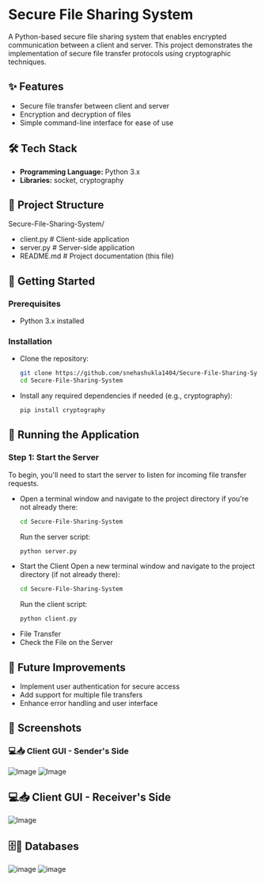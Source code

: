 # Secure File Sharing System

A Python-based secure file sharing system that enables encrypted communication between a client and server. This project demonstrates the implementation of secure file transfer protocols using cryptographic techniques.

## ✨ Features
- Secure file transfer between client and server
- Encryption and decryption of files
- Simple command-line interface for ease of use

## 🛠️ Tech Stack
- **Programming Language:** Python 3.x
- **Libraries:** socket, cryptography

## 📂 Project Structure
Secure-File-Sharing-System/
- client.py          # Client-side application
- server.py          # Server-side application
- README.md          # Project documentation (this file)


## 🚀 Getting Started

### Prerequisites
- Python 3.x installed

### Installation
- Clone the repository:
  ```bash
  git clone https://github.com/snehashukla1404/Secure-File-Sharing-System.git
  cd Secure-File-Sharing-System
  ```
- Install any required dependencies if needed (e.g., cryptography):
  ```bash
  pip install cryptography
  ```
  
## 🚀 Running the Application

### Step 1: Start the Server
To begin, you'll need to start the server to listen for incoming file transfer requests.
- Open a terminal window and navigate to the project directory if you're not already there:
   ```bash
   cd Secure-File-Sharing-System
   ```
  Run the server script:
  ```bash
  python server.py
  ```
- Start the Client
  Open a new terminal window and navigate to the project directory (if not already there):
  ```bash
  cd Secure-File-Sharing-System
  ```
  Run the client script:
  ```bash
  python client.py
  ```
- File Transfer
- Check the File on the Server

## 🧩 Future Improvements
- Implement user authentication for secure access
- Add support for multiple file transfers
- Enhance error handling and user interface

## 📸 Screenshots

### 💻📥 Client GUI - Sender's Side
![Image](https://github.com/user-attachments/assets/c02a8f7d-cf8d-49cf-9639-4e098237b5f9)
![Image](https://github.com/user-attachments/assets/d327f983-e6c7-449c-8cf8-f3bd7607eb93)

## 💻📥 Client GUI - Receiver's Side
![Image](https://github.com/user-attachments/assets/5902ad0b-1723-4fae-b9fa-525a63f5b06e)

## 🗄️💾 Databases
![image](https://github.com/user-attachments/assets/1021f545-a8a9-4f59-885c-ad0632bc471c)
![image](https://github.com/user-attachments/assets/bf7f6fdc-4f4f-45ce-bb40-1395b664ebc4)
